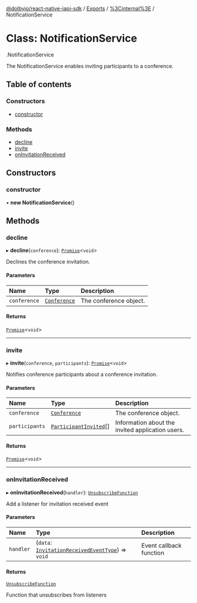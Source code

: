[@dolbyio/react-native-iapi-sdk](../README.md) / [Exports](../modules.md) / [%3Cinternal%3E](../modules/_internal_.md) / NotificationService

# Class: NotificationService

[<internal>](../modules/_internal_.md).NotificationService

The NotificationService enables inviting participants to a conference.

## Table of contents

### Constructors

- [constructor](_internal_.NotificationService.md#constructor)

### Methods

- [decline](_internal_.NotificationService.md#decline)
- [invite](_internal_.NotificationService.md#invite)
- [onInvitationReceived](_internal_.NotificationService.md#oninvitationreceived)

## Constructors

### constructor

• **new NotificationService**()

## Methods

### decline

▸ **decline**(`conference`): [`Promise`](../modules/_internal_.md#promise)<`void`\>

Declines the conference invitation.

#### Parameters

| Name | Type | Description |
| :------ | :------ | :------ |
| `conference` | [`Conference`](../interfaces/_internal_.Conference.md) | The conference object. |

#### Returns

[`Promise`](../modules/_internal_.md#promise)<`void`\>

___

### invite

▸ **invite**(`conference`, `participants`): [`Promise`](../modules/_internal_.md#promise)<`void`\>

Notifies conference participants about a conference invitation.

#### Parameters

| Name | Type | Description |
| :------ | :------ | :------ |
| `conference` | [`Conference`](../interfaces/_internal_.Conference.md) | The conference object. |
| `participants` | [`ParticipantInvited`](../interfaces/_internal_.ParticipantInvited.md)[] | Information about the invited application users. |

#### Returns

[`Promise`](../modules/_internal_.md#promise)<`void`\>

___

### onInvitationReceived

▸ **onInvitationReceived**(`handler`): [`UnsubscribeFunction`](../modules/_internal_.md#unsubscribefunction)

Add a listener for invitation received event

#### Parameters

| Name | Type | Description |
| :------ | :------ | :------ |
| `handler` | (`data`: [`InvitationReceivedEventType`](../interfaces/_internal_.InvitationReceivedEventType.md)) => `void` | Event callback function |

#### Returns

[`UnsubscribeFunction`](../modules/_internal_.md#unsubscribefunction)

Function that unsubscribes from listeners
